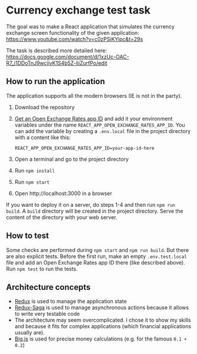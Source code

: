 # Currency exchange test task

The goal was to make a React application that simulates the currency exchange screen functionality of the given application:
https://www.youtube.com/watch?v=c0zPSiKYipc&t=29s

The task is described more detailed here:
https://docs.google.com/document/d/1xzUc-OAC-R7_i1DDoTnJ9wcjivK1S4b5Z-liiZurfPo/edit

## How to run the application

The application supports all the modern browsers (IE is not in the party).

1. Download the repository
2. [Get an Open Exchange Rates app ID](https://openexchangerates.org/signup/free) and add it your environment variables under the name `REACT_APP_OPEN_EXCHANGE_RATES_APP_ID`.
    You can add the variable by creating a `.env.local` file in the project directory with a content like this:

    ```
    REACT_APP_OPEN_EXCHANGE_RATES_APP_ID=your-app-id-here
    ```
3. Open a terminal and go to the project directory
4. Run `npm install`
5. Run `npm start`
6. Open http://localhost:3000 in a browser

If you want to deploy it on a server, do steps 1-4 and then run `npm run build`.
A `build` directory will be created in the project directory. Serve the content of the directory with your web server.

## How to test

Some checks are performed during `npm start` and `npm run build`. But there are also explicit tests.
Before the first run, make an empty `.env.test.local` file and add an Open Exchange Rates app ID there (like described above).
Run `npm test` to run the tests.

## Architecture concepts

- [Redux](http://redux.js.org) is used to manage the application state
- [Redux-Saga](redux-saga.js.org) is used to manage asynchronous actions because it allows to write very testable code
- The architecture may seem overcomplicated.
    I chose it to show my skills and because it fits for complex applications (which financial applications usually are).
- [Big.js](http://github.com/MikeMcl/big.js) is used for precise money calculations (e.g. for the famous `0.1 + 0.2`)
